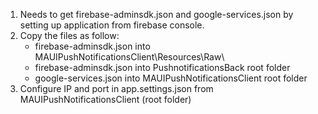 1. Needs to get firebase-adminsdk.json and google-services.json by setting up application from firebase console.
2. Copy the files as follow:
   - firebase-adminsdk.json into MAUIPushNotificationsClient\Resources\Raw\
   - firebase-adminsdk.json into PushnotificationsBack root folder
   - google-services.json into MAUIPushNotificationsClient root folder
3. Configure IP and port in app.settings.json from MAUIPushNotificationsClient (root folder)
